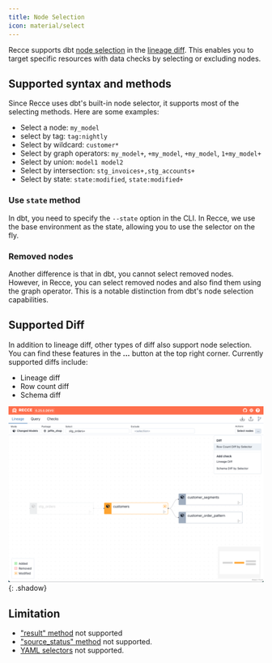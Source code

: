 ```yaml
---
title: Node Selection
icon: material/select
---
```


Recce supports dbt [node selection](https://docs.getdbt.com/reference/node-selection/syntax) in the [lineage diff](./lineage.md#lineage-diff). This enables you to target specific resources with data checks by selecting or excluding nodes.

## Supported syntax and methods

Since Recce uses dbt's built-in node selector, it supports most of the selecting methods. Here are some examples:

- Select a node: `my_model`
- select by tag: `tag:nightly`
- Select by wildcard: `customer*`
- Select by graph operators:  `my_model+`, `+my_model`, `+my_model`, `1+my_model+`
- Select by union: `model1 model2`
- Select by intersection: `stg_invoices+,stg_accounts+`
- Select by state: `state:modified`, `state:modified+`


### Use `state` method

In dbt, you need to specify the `--state` option in the CLI. In Recce, we use the base environment as the state, allowing you to use the selector on the fly.


### Removed nodes
Another difference is that in dbt, you cannot select removed nodes. However, in Recce, you can select removed nodes and also find them using the graph operator. This is a notable distinction from dbt's node selection capabilities.


## Supported Diff

In addition to lineage diff, other types of diff also support node selection. You can find these features in the **...** button at the top right corner. Currently supported diffs include:

- Lineage diff
- Row count diff
- Schema diff

![](../assets/images/features/node-selection.png){: .shadow}

## Limitation

- ["result" method](https://docs.getdbt.com/reference/node-selection/syntax#the-result-status) not supported
- ["source_status" method](https://docs.getdbt.com/reference/node-selection/syntax#the-source_status-status) not supported.
- [YAML selectors](https://docs.getdbt.com/reference/node-selection/yaml-selectors) not supported.